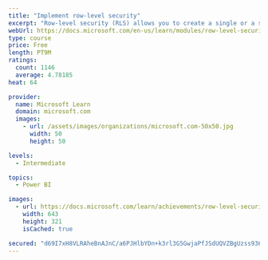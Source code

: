 ```yaml
---
title: "Implement row-level security"
excerpt: "Row-level security (RLS) allows you to create a single or a set of reports that targets data for a specific user. In this module, you will learn how to implement RLS by using either a static or dynamic method and how Microsoft Power BI simplifies testing RLS in Power BI Desktop and Power BI service."
webUrl: https://docs.microsoft.com/en-us/learn/modules/row-level-security-power-bi/
type: course
price: Free
length: PT9M
ratings:
  count: 1146
  average: 4.78185
heat: 64

provider:
  name: Microsoft Learn
  domain: microsoft.com
  images:
    - url: /assets/images/organizations/microsoft.com-50x50.jpg
      width: 50
      height: 50

levels:
  - Intermediate

topics:
  - Power BI

images:
  - url: https://docs.microsoft.com/learn/achievements/row-level-security-power-bi-social.png
    width: 643
    height: 321
    isCached: true

secured: "d69I7xH8VLRAheBnAJnC/a6PJHlbYDn+k3rl3G5GwjaPfJSdUQVZBgUzss936XEYHZovE+p85oftWHP4YF4Zycfp7u2Eha7TbdzQ6aYKL8QNkyIYOtTUcB1HrOQ8tQ861rH2Iep8F7no/6y6Iba5fhu2cNy6BGtZCdYrWEsMT4qEzGBkQKxqXko0fMBRoh39HDA7RFAQYb8O61TkMinoEmb7oHQ03vJdODbo+Rolo8aZCozaZpgl0iVV/I3nbZrDCx4qroPG61bG0Ji4gKXaoETJwscW8bZELJ7EVBUMNg9HGkTWkGL7+xmb8G/3E9RBwHTAfg6a8jY7BuwKbV6Jwcgbc0auAX5sz+hgSieZ/+IQTgQ5JvWYYAOxOLhqSF+ZlUo+BnshqnEPJWM0It0O+p08wBmlwShTXga6/aeYm2o=;VNoVqbOaQW1KuPLLtETyOQ=="
---
```


